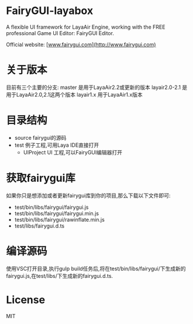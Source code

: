 FairyGUI-layabox
====

A flexible UI framework for LayaAir Engine, working with the FREE professional Game UI Editor: FairyGUI Editor.

Official website: [www.fairygui.com](http://www.fairygui.com)

# 关于版本
目前有三个主要的分支:
master 是用于LayaAir2.2或更新的版本
layair2.0-2.1 是用于LayaAir2.0,2.1这两个版本
layair1.x 用于LayaAir1.x版本

# 目录结构
* source fairygui的源码
* test 例子工程,可用Laya IDE直接打开
  * UIProject UI 工程,可以FairyGUI编辑器打开

# 获取fairygui库
如果你只是想添加或者更新fairygui库到你的项目,那么下载以下文件即可:
* test/bin/libs/fairygui/fairygui.js
* test/bin/libs/fairygui/fairygui.min.js
* test/bin/libs/fairygui/rawinflate.min.js
* test/libs/fairygui.d.ts

# 编译源码
使用VSC打开目录,执行gulp build任务后,将在test/bin/libs/fairygui/下生成新的fairygui.js,在test/libs/下生成新的fairygui.d.ts.

# License
MIT